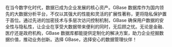 在当今数字化时代，数据已成为企业发展的核心资产。GBase 数据库作为国内领先的大数据分析平台，不仅以其强大的性能和灵活的扩展性著称，更将隐私保护置于首位。通过先进的加密技术与多层次访问控制机制，GBase 确保用户数据的安全性与隐私性，让企业在享受大数据带来便利的同时，无后顾之忧。无论是金融、医疗还是政府机构，GBase 数据库都能提供定制化的解决方案，助力企业挖掘数据价值，推动业务创新。选择 GBase，选择安心的数据管理伙伴！
